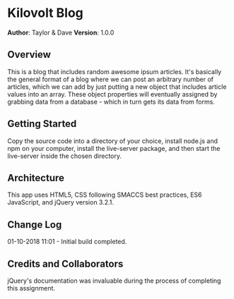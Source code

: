 # Kilovolt Blog

**Author**: Taylor & Dave
**Version**: 1.0.0

## Overview
This is a blog that includes random awesome ipsum articles. It's basically the general format of a blog where we can post an arbitrary number of articles, which we can add by just putting a new object that includes article values into an array. These object properties will eventually assigned by grabbing data from a database - which in turn gets its data from forms.

## Getting Started
Copy the source code into a directory of your choice, install node.js and npm on your computer, install the live-server package, and then start the live-server inside the chosen directory.

## Architecture
This app uses HTML5, CSS following SMACCS best practices, ES6 JavaScript, and jQuery version 3.2.1.

## Change Log
01-10-2018 11:01 - Initial build completed.

## Credits and Collaborators
jQuery's documentation was invaluable during the process of completing this assignment.
